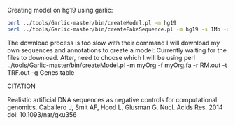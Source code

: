 Creating model on hg19 using garlic:
```bash
perl ../tools/Garlic-master/bin/createModel.pl -m hg19
perl ../tools/Garlic-master/bin/createFakeSequence.pl -m hg19 -s 1Mb -o fake.fa
```

The download process is too slow with their command
I will download my own sequences and annotations to create a model:
Currently waiting for the files to download. After, need to choose which I will be using
perl ../tools/Garlic-master/bin/createModel.pl -m myOrg -f myOrg.fa -r RM.out -t TRF.out -g Genes.table

CITATION

Realistic artificial DNA sequences as negative controls for computational genomics.
Caballero J, Smit AF, Hood L, Glusman G.
Nucl. Acids Res. 2014
doi: 10.1093/nar/gku356 
